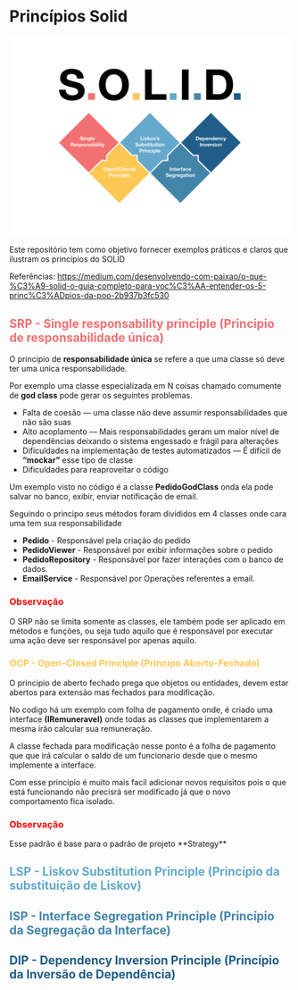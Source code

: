 ﻿# Princípios Solid

![Solid](./Solid.png)

Este repositório tem como objetivo fornecer exemplos práticos e claros que ilustram os princípios do SOLID

Referências:
https://medium.com/desenvolvendo-com-paixao/o-que-%C3%A9-solid-o-guia-completo-para-voc%C3%AA-entender-os-5-princ%C3%ADpios-da-poo-2b937b3fc530

<h2 style="color: #f27071"> SRP - Single responsability principle (Principio de responsabilidade única) </h2>

O principio de **responsabilidade única** se refere a que uma classe só deve ter uma unica responsabilidade.

Por exemplo uma classe especializada em N coisas chamado comumente de **god class**
pode gerar os seguintes problemas.

* Falta de coesão — uma classe não deve assumir responsabilidades que não são suas
* Alto acoplamento — Mais responsabilidades geram um maior nível de dependências 
  deixando o sistema engessado e frágil para alterações
* Dificuldades na implementação de testes automatizados — É difícil de **“mockar”** esse tipo de classe
* Dificuldades para reaproveitar o código

Um exemplo visto no código é a classe **PedidoGodClass** onda ela pode salvar no banco, exibir, 
enviar notificação de email.

Seguindo o principo seus métodos foram divididos em 4 classes onde cara uma tem sua responsabilidade

* **Pedido** - Responsável pela criação do pedido
* **PedidoViewer** - Responsável por exibir informações sobre o pedido
* **PedidoRepository** - Responsável por fazer interações com o banco de dados.
* **EmailService** -  Responsável por Operações referentes a email.

<h3 style="color:red;"> Observação </h3>
  O SRP não se limita somente as classes, ele também pode
ser aplicado em métodos e funções, ou seja tudo aquilo que é
responsável por executar uma ação deve ser responsável por 
  apenas aquilo.
  
<h3 style="color: #fec854"> OCP - Open-Closed Principle (Principo Aberto-Fechado) </h3>

O principio de aberto fechado prega que objetos ou entidades, devem
estar abertos para extensão mas fechados para modificação.

No codigo há um exemplo com folha de pagamento onde, é criado uma interface **(IRemuneravel)**
onde todas as classes que implementarem a mesma irão calcular sua remuneração.

A classe fechada para modificação nesse ponto é a folha de pagamento
que que irá calcular o saldo de um funcionario desde que o mesmo implemente a 
interface.

Com esse principio é muito mais facil adicionar novos requisitos pois o que
está funcionando não precisrá ser modificado já que o novo comportamento fica isolado.

<h3 style="color:red;"> Observação </h3>
Esse padrão é base para o padrão de projeto **Strategy**

<h2 style="color: #64a9cb"> LSP - Liskov Substitution Principle (Princípio da substituição de Liskov) </h2>
<h2 style="color: #4285a9"> ISP - Interface Segregation Principle (Princípio da Segregação da Interface) </h2>
<h2 style="color: #205e88"> DIP - Dependency Inversion Principle (Princípio da Inversão de Dependência) </h2>
